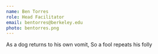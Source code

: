 ```yaml
---
name: Ben Torres
role: Head Facilitator
email: bentorres@berkeley.edu
photo: bentorres.png
---
```


As a dog returns to his own vomit, So a fool repeats his folly